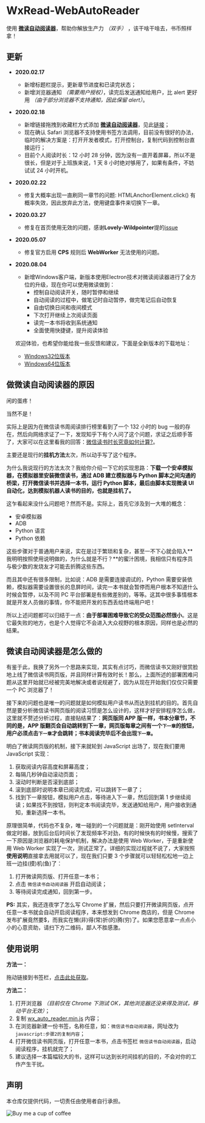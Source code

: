 # WxRead-WebAutoReader

使用 **[微读自动阅读器](https://github.com/DoooReyn/WxRead-WebAutoReader)**，帮助你解放生产力 _（双手）_ ，该干啥干啥去，书币照样拿！

## 更新

- **2020.02.17**

  - 新增标题栏提示，更新章节进度和已读完状态；
  - 新增浏览器通知 _（需要用户授权）_，读完后发送通知给用户，比 alert 更好用 _（由于部分浏览器不支持通知，因此保留 alert）_。

- **2020.02.18**

  - 新增链接拖拽到收藏栏方式添加 **[微读自动阅读器](https://github.com/DoooReyn/WxRead-WebAutoReader)**，见此[链接](https://doooreyn.github.io/wxreader.html)；
  - 现在确认 Safari 浏览器不支持使用书签方法调用，目前没有很好的办法，临时的解决方案是：打开开发者模式，打开控制台，复制代码到控制台直接运行；
  - 目前个人阅读时长：12 小时 28 分钟，因为没有一直开着屏幕，所以不是很长，但是对于上班族来说，1 天 8 小时绝对够用了，如果有条件，不妨试试 24 小时开机。

- **2020.02.22**
  - 修复大概率出现一直刷同一章节的问题: HTMLAnchorElement.click() 有概率失效，因此放弃此方法，使用键盘事件来切换下一章。

- **2020.03.27**
  - 修复在首页使用无效的问题，感谢**Lovely-Wildpointer**提的[issue](https://github.com/DoooReyn/WxRead-WebAutoReader/issues/2)

- **2020.05.07**
  - 修复官方启用 **CPS** 规则后 **WebWorker** 无法使用的问题。

- **2020.08.04**
  - 新增Windows客户端，新版本使用Electron技术对微读阅读器进行了全方位的升级，现在你可以使用微读做到：
    - 控制自动阅读开关，随时暂停和继续
    - 自动阅读的过程中，做笔记时自动暂停，做完笔记后自动恢复
    - 自由切换日间和夜间模式
    - 下次打开继续上次阅读页面
    - 读完一本书将收到系统通知
    - 全面使用快捷键，提升阅读体验
  
  欢迎体验，也希望你能给我一些反馈和建议，下面是全新版本的下载地址：
  - [Windows32位版本](https://github.com/DoooReyn/WxRead-WebAutoReader/wereader-Setup1.0.0-win32.exe)
  - [Windows64位版本](https://github.com/DoooReyn/WxRead-WebAutoReader/wereader-Setup1.0.0-win64.exe)

## 做微读自动阅读器的原因

闲的蛋疼！

当然不是！

实际上是因为在微信读书周阅读排行榜里看到了一个 132 小时的 bug 一般的存在，然后向网络求证了一下，发现知乎下有个人问了这个问题，求证之后顺手答了，大家可以在这里看我的回答：[微信读书时长究竟如何计算?](https://www.zhihu.com/question/349487832/answer/1020412380)。

主要还是现行的**挂机方法**太次，所以动手写了这个程序。

为什么我说现行的方法太次？我给你介绍一下它的实现思路：**下载一个安卓模拟器，在模拟器里安装微信读书，通过 ADB 建立模拟器与 Python 脚本之间沟通的桥梁，打开微信读书并选择一本书，运行 Python 脚本，最后由脚本实现微读 UI 自动化，达到模拟机器人读书的目的，也就是挂机了。**

这乍看起来没什么问题吧？然而不是。实际上，首先它涉及到一大堆的概念：

- 安卓模拟器
- ADB
- Python 语言
- Python 依赖

这些步骤对于普通用户来说，实在是过于繁琐和复杂，甚至一不下心就会陷入**我明明按照使用说明做的，为什么就是不行？**的蜜汁困境，我相信只有程序员与极少数的发烧友才可能去折腾这些东西。

而且其中还有很多限制，比如说：ADB 是需要连接调试的，Python 需要安装依赖，模拟器需要设置很长的息屏时间，读完一本书就会暂停而用户根本不知道什么时候会暂停，以及不同 PC 平台部署是有些微差别的，等等。这其中很多事情根本就是开发人员做的事情，你不能把开发的东西丢给终端用户吧！

所以上述问题都可以归结于一点：**由于部署困难导致它的受众范围必然很小**。这是它最失败的地方，也是个人觉得它不会进入大众视野的根本原因，同样也是必然的结果。

## 微读自动阅读器是怎么做的

有鉴于此，我换了另外一个思路来实现，其实有点讨巧，而微信读书又刚好很赏脸地上线了微信读书网页版，并且同样计算有效时长！那么，上面所述的部署困难问题从这里开始就已经被完美地解决或者说规避了，因为从现在开始我们仅仅只需要一个 PC 浏览器了！

接下来的问题也是唯一的问题就是如何模拟用户读书从而达到挂机的目的。首先自然是要分析微信读书网页版的阅读习惯是怎么设计的，这样才好安排程序怎么做，这里就不赘述分析过程，直接贴结果了：**网页版同 APP 版一样，书本分章节，不同的是，APP 版翻页会自动跳转到下一章，网页版每章之间有一个`下一章`的按钮，用户必须点击`下一章`才会跳转；书本阅读完毕后不会出现`下一章`。**

明白了微读网页版的机制，接下来就轮到 JavaScript 出场了，现在我们要用 JavaScript 实现：

1. 获取阅读内容高度和屏幕高度；
2. 每隔几秒钟自动滚动页面；
3. 滚动时判断是否滚到底部；
4. 滚到底部时说明本章已阅读完成，可以跳转下一章了；
5. 找到下一章按钮，模拟用户点击，等待进入下一章，然后回到第 1 步继续阅读；如果找不到按钮，则判定本书阅读完毕，发送通知给用户，用户接收到通知，重新选择一本书。

原理很简单，代码也不复杂，唯一碰到的一个问题就是：刚开始使用 setInterval 做定时器，放到后台后时间长了发现频率不对劲，有的时候快有的时候慢，搜索了一下原因是浏览器的耗电保护机制，解决办法是使用 Web Worker，于是重新使用 Web Worker 实现了一次，测试正常了。详细的实现过程就不说了，大家按照**使用说明**直接拿去用就可以了，现在我们只要 3 个步骤就可以轻轻松松地一边上班一边挂(摸)机(鱼)了：

1. 打开微读网页版、打开任意一本书；
2. 点击 `微信读书自动阅读器` 开启自动阅读；
3. 等待阅读完成通知，回到第一步。

**PS:** 其实，我还连夜学了怎么写 Chrome 扩展，然后只要打开微读网页版，点开任意一本书就会自动开启阅读程序，本来想发到 Chrome 商店的，但是 Chrome 发布扩展竟然要\$，而我实在懒(非)得(常)折(的)腾(穷)了。如果您愿意拿一点点小小的心意资助，请扫下方二维码，鄙人不胜感激。

## 使用说明

**方法一：**

拖动链接到书签栏，[点击此处获取](https://doooreyn.github.io/wxreader.html)。

**方法二：**

1. 打开浏览器 _（目前仅在 Chrome 下测试 OK，其他浏览器还没来得及测试，移动平台无效）_；
2. 复制 [wx_auto_reader.min.js](./wx_auto_reader.min.js) 内容；
3. 在浏览器新建一份书签，名称任意，如：`微信读书自动阅读器`，网址改为`javascript:步骤2的复制内容`；
4. 打开微信读书网页版，打开任意一本书，点击书签栏 `微信读书自动阅读器`，启动阅读程序，挂机就完了；
5. 建议选择一本篇幅较大的书，这样可以达到长时间挂机的目的，不会对你的工作产生干扰。

## 声明

本仓库仅提供代码，一切责任由使用者自行承担。

![Buy me a cup of coffee](https://wu57.cn/images/wechatpay.png)
